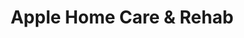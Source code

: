 ---
title: "Apple Home Care & Rehab"
url: /sterling/apple-home-care-und-rehab/
shop: Sanitätshaus
---